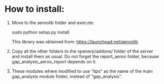 How to install:
===============

1. Move to the aeroolib folder and execute:

    sudo python setup.py install
	
	This library was obtained from:
	https://launchpad.net/aeroolib
	
2. Copy all the other folders to the openerp/addons/ folder of the server and install them as usual. Do not forget the report_aeroo folder, because gap_analysis_aeroo_report depends on it.  

3. These modules where modified to use "itps" as the name of the main gap_analysis module folder, instead of "gap_analysis".